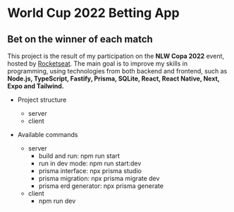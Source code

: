# World Cup 2022 Betting App

## Bet on the winner of each match

This project is the result of my participation on the **NLW Copa 2022** event, hosted by [Rocketseat](https://rocketseat.com.br). The main goal is to improve my skills in programming, using technologies from both backend and frontend, such as **Node.js, TypeScript, Fastify, Prisma, SQLite, React, React Native, Next, Expo and Tailwind.**

- Project structure

  - server
  - client

- Available commands
  - server
    - build and run: npm run start
    - run in dev mode: npm run start:dev
    - prisma interface: npx prisma studio
    - prisma migration: npx prisma migrate dev
    - prisma erd generator: npx prisma generate
  - client
    - npm run dev

